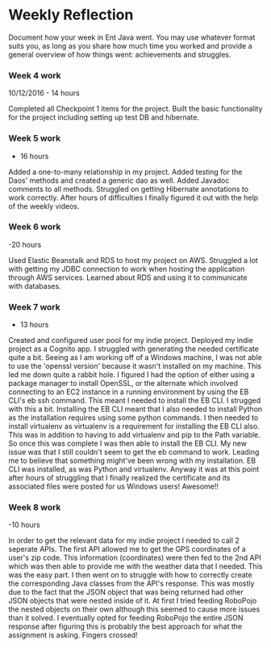 # Weekly Reflection

Document how your week in Ent Java went. You may use whatever format suits you, as long as you share how much time you worked and provide a general overview of how things went: achievements and struggles.

### Week 4 work

10/12/2016 - 14 hours

Completed all Checkpoint 1 items for the project. Built the basic functionality for the project including setting up test DB and hibernate.

### Week 5 work

- 16 hours

Added a one-to-many relationship in my project. Added testing for the Daos' methods and created a generic dao as well. Added Javadoc comments to all methods. Struggled on getting Hibernate annotations to work correctly. After hours of difficulties I finally figured it out with the help of the weekly videos.

### Week 6 work

-20 hours

Used Elastic Beanstalk and RDS to host my project on AWS. Struggled a lot with getting my JDBC connection to work when hosting the application through AWS services. Learned about RDS and using it to communicate with databases.

### Week 7 work

- 13 hours

Created and configured user pool for my indie project. Deployed my indie project as a Cognito app. I struggled with generating the needed certificate quite a bit. Seeing as I am working off of a Windows machine, I was not able to use the 'openssl version' because it wasn't installed on my machine. This led me down quite a rabbit hole. I figured I had the option of either using a package manager to install OpenSSL, or the alternate which involved connecting to an EC2 instance in a running environment by using the EB CLI's eb ssh command. This meant I needed to install the EB CLI. I strugged with this a bit. Installing the EB CLI meant that I also needed to install Python as the installation requires using some python commands. I then needed to install virtualenv as virtualenv is a requirement for installing the EB CLI also. This was in addition to having to add virtualenv and pip to the Path variable. So once this was complete I was then able to install the EB CLI. My new issue was that I still couldn't seem to get the eb command to work. Leading me to believe that something might've been wrong with my installation. EB CLI was installed, as was Python and virtualenv. Anyway it was at this point after hours of struggling that I finally realized the certificate and its associated files were posted for us Windows users! Awesome!!

### Week 8 work

-10 hours

In order to get the relevant data for my indie project I needed to call 2 seperate APIs. The first API allowed me to get the GPS coordinates of a user's zip code. This information (coordinates) were then fed to the 2nd API which was then able to provide me with the weather data that I needed. This was the easy part. I then went on to struggle with how to correctly create the corresponding Java classes from the API's response. This was mostly due to the fact that the JSON object that was being returned had other JSON objects that were nested inside of it. At first I tried feeding RoboPojo the nested objects on their own although this seemed to cause more issues than it solved. I eventually opted for feeding RoboPojo the entire JSON response after figuring this is probably the best approach for what the assignment is asking. Fingers crossed!